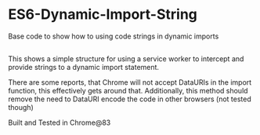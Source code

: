 # ES6-Dynamic-Import-String
Base code to show how to using code strings in dynamic imports

##
This shows a simple structure for using a service worker to intercept and provide strings to a dynamic import statement.

There are some reports, that Chrome will not accept DataURIs in the import function, this effectively gets around that.
Additionally, this method should remove the need to DataURI encode the code in other browsers (not tested though)

Built and Tested in Chrome@83
